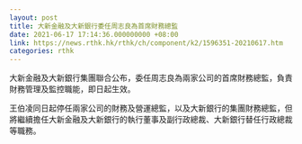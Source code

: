 ```yaml
---
layout: post
title: 大新金融及大新銀行委任周志良為首席財務總監
date: 2021-06-17 17:14:36.000000000 +08:00
link: https://news.rthk.hk/rthk/ch/component/k2/1596351-20210617.htm
categories: rthk
---
```


大新金融及大新銀行集團聯合公布，委任周志良為兩家公司的首席財務總監，負責財務管理及監控職能，即日起生效。

王伯凌同日起停任兩家公司的財務及營運總監，以及大新銀行的集團財務總監，但將繼續擔任大新金融及大新銀行的執行董事及副行政總裁、大新銀行替任行政總裁等職務。
